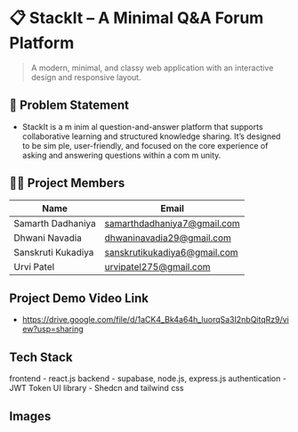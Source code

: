 # 📋 StackIt – A Minimal Q&A Forum Platform

> A modern, minimal, and classy web application with an interactive design and responsive layout.

## 🧩 Problem Statement

- StackIt is a m inim al question-and-answer platform that supports collaborative
learning and structured knowledge sharing. It’s designed to be sim ple, user-friendly,
and focused on the core experience of asking and answering questions within a
com m unity.


## 👨‍💻 Project Members

| Name                  | Email                         |
|-----------------------|-------------------------------|
| Samarth Dadhaniya     | samarthdadhaniya7@gmail.com   |
| Dhwani Navadia        | dhwaninavadia29@gmail.com     |
| Sanskruti Kukadiya    | sanskrutikukadiya6@gmail.com  |
| Urvi Patel            | urvipatel275@gmail.com        |

## Project Demo Video Link

- https://drive.google.com/file/d/1aCK4_Bk4a64h_luorqSa3I2nbQitqRz9/view?usp=sharing

## Tech Stack 

frontend - react.js
backend - supabase, node.js, express.js
authentication - JWT Token
UI library - Shedcn and tailwind css

## Images 
